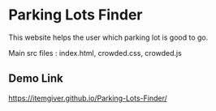 # Parking Lots Finder
This website helps the user which parking lot is good to go.

Main src files : index.html, crowded.css, crowded.js

## Demo Link

https://itemgiver.github.io/Parking-Lots-Finder/